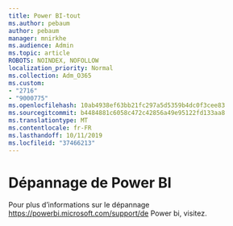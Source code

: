```yaml
---
title: Power BI-tout
ms.author: pebaum
author: pebaum
manager: mnirkhe
ms.audience: Admin
ms.topic: article
ROBOTS: NOINDEX, NOFOLLOW
localization_priority: Normal
ms.collection: Adm_O365
ms.custom:
- "2716"
- "9000775"
ms.openlocfilehash: 10ab4938ef63bb21fc297a5d5359b4dc0f3cee83
ms.sourcegitcommit: b4484881c6058c472c42856a49e95122fd133aa8
ms.translationtype: MT
ms.contentlocale: fr-FR
ms.lasthandoff: 10/11/2019
ms.locfileid: "37466213"
---
```

# <a name="power-bi-troubleshooting"></a>Dépannage de Power BI

Pour plus d’informations sur le dépannage https://powerbi.microsoft.com/support/de Power bi, visitez.